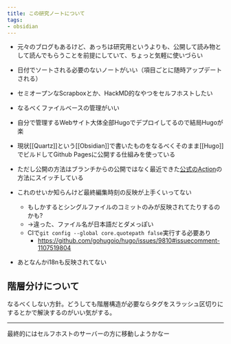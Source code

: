 ```yaml
---
title: この研究ノートについて
tags: 
- obsidian
---
```


- 元々のブログもあるけど、あっちは研究用というよりも、公開して読み物として読んでもらうことを前提にしていて、ちょっと気軽に使いづらい
- 日付でソートされる必要のないノートがいい（項目ごとに随時アップデートされる）
- セミオープンなScrapboxとか、HackMD的なやつをセルフホストしたい
- なるべくファイルベースの管理がいい

- 自分で管理するWebサイト大体全部Hugoでデプロイしてるので結局Hugoが楽

- 現状[[Quartz]]という[[Obsidian]]で書いたものをなるべくそのまま[[Hugo]]でビルドしてGithub Pagesに公開する仕組みを使っている
- ただし公開の方法はブランチからの公開ではなく最近できた[公式のAction](https://docs.github.com/ja/pages/getting-started-with-github-pages/configuring-a-publishing-source-for-your-github-pages-site#%E3%82%AB%E3%82%B9%E3%82%BF%E3%83%A0-github-actions-%E3%83%AF%E3%83%BC%E3%82%AF%E3%83%95%E3%83%AD%E3%83%BC%E3%81%AB%E3%82%88%E3%82%8B%E5%85%AC%E9%96%8B)の方法にスイッチしている
- これのせいか知らんけど最終編集時刻の反映が上手くいってない
    - もしかするとシングルファイルのコミットのみが反映されてたりするのかも?
    - →違った、ファイル名が日本語だとダメっぽい
    - CIで`git config --global core.quotepath false`実行する必要あり
        - https://github.com/gohugoio/hugo/issues/9810#issuecomment-1107519804
- あとなんかi18nも反映されてない

## 階層分けについて

なるべくしない方針。どうしても階層構造が必要ならタグをスラッシュ区切りにするとかで解決するのがいい気がする。



---

最終的にはセルフホストのサーバーの方に移動しようかなー


